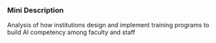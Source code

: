 ### Mini Description

Analysis of how institutions design and implement training programs to build AI competency among faculty and staff

